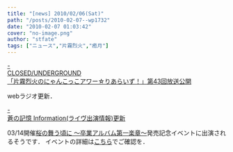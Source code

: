 ```yaml
---
title: "[news] 2010/02/06(Sat)"
path: "/posts/2010-02-07--wp1732"
date: "2010-02-07 01:03:42"
cover: "no-image.png"
author: "stfate"
tags: ["ニュース","片霧烈火","癒月"]
---
```


<style type="text/css">
<!--
p {white-space: pre-wrap};
-->
</style>

<a class="topics" href="http://www.nyanhour.com/" target="_blank">- CLOSED/UNDERGROUND 「片霧烈火のにゃんこっこアワー☆りあらいず！」第43回放送公開</a>
<div class="news">webラジオ更新．</div>

<a class="topics" href="http://aonokioku.sakura.ne.jp/" target="_blank">- 蒼の記憶 Information(ライヴ出演情報)更新</a>
<div class="news">03/14開催<a href="http://www.chambers.co.jp/" target="_blank">桜の舞う頃に ～卒業アルバム第一楽章～</a>発売記念イベントに出演されるそうです．
イベントの詳細は<a href="http://ishimaru.jp/event/16015410/" target="_blank">こちら</a>でご確認を．</div>